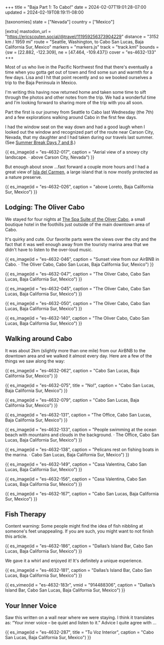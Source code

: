 +++
title = "Baja Part 1: To Cabo!"
date = 2024-02-07T19:01:28-07:00
updated = 2024-02-19T08:19:11-08:00

[taxonomies]
state = ["Nevada"]
country = ["Mexico"]

[extra]
mastodon_url = "https://ericscouten.social/@travel/111959256373904229"
distance = "3152 km / 1959 mi"
route = "Seattle, Washington, to Cabo San Lucas, Baja California Sur, Mexico"
markers = "markers.js"
track = "track.kml"
bounds = {sw = [22.882, -122.309], ne = [47.464, -109.437]}
cover = "es-4632-133"
+++

Most of us who live in the Pacific Northwest find that there's eventually a time when you gotta get out of town and find some sun and warmth for a few days. Lisa and I hit that point recently and so we booked ourselves a trip to the Baja Peninsula in Mexico.

<!-- more -->

I'm writing this having now returned home and taken some time to sift through the photos and other notes from the trip. We had a wonderful time and I'm looking forward to sharing more of the trip with you all soon.

Part the first is our journey from Seattle to Cabo last Wednesday (the 7th) and a few explorations walking around Cabo in the first few days.

I had the window seat on the way down and had a good laugh when I looked out the window and recognized part of the route near Carson City, Nevada, that my daughter and I had taken during our travels last summer. (See [Summer Break Days 7 and 8](/2023/06-20+summer-break/07-08-san-francisco/#map).)

{{ es_image(id = "es-4632-017", caption = "Aerial view of a snowy city landscape. · above Carson City, Nevada") }}

But enough about snow ...fast forward a couple more hours and I had a great view of [Isla del Carmen](https://en.wikipedia.org/wiki/Isla_del_Carmen_(Baja_California)), a large island that is now mostly protected as a nature preserve.

{{ es_image(id = "es-4632-026", caption = "above Loreto, Baja California Sur, Mexico") }}

## Lodging: The Oliver Cabo

We stayed for four nights at [The Spa Suite of the Oliver Cabo](https://www.covetedstays.com/rentals/spa-suite-a-unique-cabo-oasis-at-the-oliver), a small boutique hotel in the foothills just outside of the main downtown area of Cabo.

It's quirky and cute. Our favorite parts were the views over the city and the fact that it was well enough away from the touristy marina area that we didn't have to listen to the over-loud music.

{{ es_image(id = "es-4632-046", caption = "Sunset view from our AirBNB in Cabo. · The Oliver Cabo, Cabo San Lucas, Baja California Sur, Mexico") }}

{{ es_image(id = "es-4632-047", caption = "The Oliver Cabo, Cabo San Lucas, Baja California Sur, Mexico") }}

{{ es_image(id = "es-4632-045", caption = "The Oliver Cabo, Cabo San Lucas, Baja California Sur, Mexico") }}

{{ es_image(id = "es-4632-050", caption = "The Oliver Cabo, Cabo San Lucas, Baja California Sur, Mexico") }}

{{ es_image(id = "es-4632-140", caption = "The Oliver Cabo, Cabo San Lucas, Baja California Sur, Mexico") }}

## Walking around Cabo

It was about 2km (slightly more than one mile) from our AirBNB to the downtown area and we walked it almost every day. Here are a few of the things we saw along the way:

{{ es_image(id = "es-4632-062", caption = "Cabo San Lucas, Baja California Sur, Mexico") }}

{{ es_image(id = "es-4632-075", title = "No!", caption = "Cabo San Lucas, Baja California Sur, Mexico") }}

{{ es_image(id = "es-4632-079", caption = "Cabo San Lucas, Baja California Sur, Mexico") }}

{{ es_image(id = "es-4632-131", caption = "The Office, Cabo San Lucas, Baja California Sur, Mexico") }}

{{ es_image(id = "es-4632-133", caption = "People swimming at the ocean beach with mountains and clouds in the background. · The Office, Cabo San Lucas, Baja California Sur, Mexico") }}

{{ es_image(id = "es-4632-138", caption = "Pelicans rest on fishing boats in the marina. · Cabo San Lucas, Baja California Sur, Mexico") }}

{{ es_image(id = "es-4632-149", caption = "Casa Valentina, Cabo San Lucas, Baja California Sur, Mexico") }}

{{ es_image(id = "es-4632-156", caption = "Casa Valentina, Cabo San Lucas, Baja California Sur, Mexico") }}

{{ es_image(id = "es-4632-167", caption = "Cabo San Lucas, Baja California Sur, Mexico") }}

## Fish Therapy

Content warning: Some people might find the idea of fish nibbling at someone's feet unappealing. If you are such, you might want to not finish this article.

{{ es_image(id = "es-4632-186", caption = "Dallas’s Island Bar, Cabo San Lucas, Baja California Sur, Mexico") }}

We gave it a whirl and enjoyed it! It's definitely a unique experience.

{{ es_image(id = "es-4632-181", caption = "Dallas’s Island Bar, Cabo San Lucas, Baja California Sur, Mexico") }}

{{ es_vimeo(id = "es-4632-183r", vmid = "914488306", caption = "Dallas’s Island Bar, Cabo San Lucas, Baja California Sur, Mexico") }}

## Your Inner Voice

Saw this written on a wall near where we were staying. I think it translates as: “Your inner voice – be quiet and listen to it.” Advice I quite agree with ...

{{ es_image(id = "es-4632-287", title = "Tu Voz Interior", caption = "Cabo San Lucas, Baja California Sur, Mexico") }}
